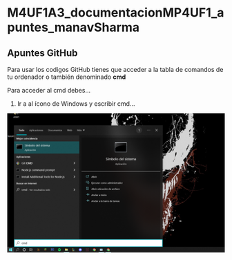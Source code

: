 # M4UF1A3_documentacionMP4UF1_apuntes_manavSharma

## Apuntes GitHub

Para usar los codigos GitHub tienes que acceder a la tabla de comandos de tu ordenador o también denominado **cmd**

Para acceder al cmd debes...
1. Ir a al ícono de Windows y escribir cmd...

![Foto](cmd.png)

